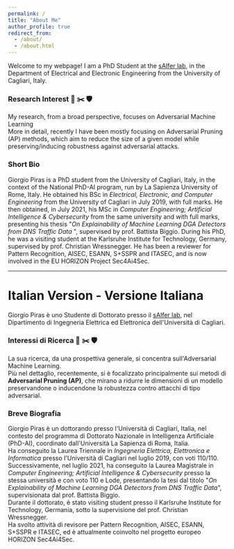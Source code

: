```yaml
---
permalink: /
title: "About Me"
author_profile: true
redirect_from: 
  - /about/
  - /about.html
---
```


Welcome to my webpage! I am a PhD Student at the [sAIfer lab](https://www.saiferlab.ai/), in the Department of Electrical and Electronic Engineering from the University of Cagliari, Italy.

### Research Interest :grapes: :scissors: :shield:
My research, from a broad perspective, focuses on Adversarial Machine Learning <br> 
More in detail, recently I have been mostly focusing on Adversarial Pruning (AP) methods, which aim to reduce the size of a given model while preserving/inducing robustness against adversarial attacks.

### Short Bio 
Giorgio Piras is a PhD student from the University of Cagliari, Italy, in the context of the National PhD-AI program, run by La Sapienza University of Rome, Italy. 
He obtained his BSc in _Electrical, Electronic, and Computer Engineering_ from the University of Cagliari in July 2019, with full marks. 
He then obtained, in July 2021, his MSc in _Computer Engineering; Artificial Intelligence & Cybersecurity_ from the same university and with full marks, presenting his thesis "_On Explainability of Machine Learning DGA Detectors from DNS Traffic Data_ ", supervised by prof. Battista Biggio. During his PhD, he was a visiting student at the Karlsruhe Institute for Technology, Germany, supervised by prof. Christian Wressnegger.
He has been a reviewer for Pattern Recognition, AISEC, ESANN, S+SSPR and ITASEC, and is now involved in the EU HORIZON Project Sec4Ai4Sec. 

--- 

# Italian Version - Versione Italiana 

Giorgio Piras è uno Studente di Dottorato presso il [sAIfer lab](https://www.saiferlab.ai/), nel Dipartimento di Ingegneria Elettrica ed Elettronica dell'Università di Cagliari.

### Interessi di Ricerca :grapes: :scissors: :shield:  
La sua ricerca, da una prospettiva generale, si concentra sull'Adversarial Machine Learning.  
Più nel dettaglio, recentemente, si è focalizzato principalmente sui metodi di **Adversarial Pruning (AP)**, che mirano a ridurre le dimensioni di un modello preservandone o inducendone la robustezza contro attacchi di tipo adversarial.

### Breve Biografia  
Giorgio Piras è un dottorando presso l'Università di Cagliari, Italia, nel contesto del programma di Dottorato Nazionale in Intelligenza Artificiale (PhD-AI), coordinato dall'Università La Sapienza di Roma, Italia.  
Ha conseguito la Laurea Triennale in _Ingegneria Elettrica, Elettronica e Informatica_ presso l'Università di Cagliari nel luglio 2019, con voti 110/110.  
Successivamente, nel luglio 2021, ha conseguito la Laurea Magistrale in _Computer Engineering; Artificial Intelligence & Cybersecurity_ presso la stessa università e con voto 110 e Lode, presentando la tesi dal titolo "_On Explainability of Machine Learning DGA Detectors from DNS Traffic Data_", supervisionata dal prof. Battista Biggio.  
Durante il dottorato, è stato visiting student presso il Karlsruhe Institute for Technology, Germania, sotto la supervisione del prof. Christian Wressnegger.  
Ha svolto attività di revisore per Pattern Recognition, AISEC, ESANN, S+SSPR e ITASEC, ed è attualmente coinvolto nel progetto europeo HORIZON Sec4Ai4Sec.
